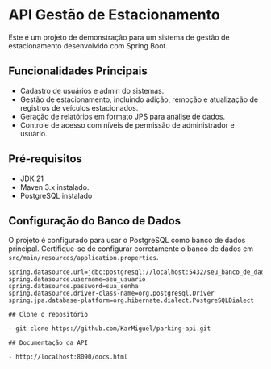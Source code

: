 #  API Gestão de Estacionamento

Este é um projeto de demonstração para um sistema de gestão de estacionamento desenvolvido com Spring Boot.

## Funcionalidades Principais

- Cadastro de usuários e admin do sistemas.
- Gestão de estacionamento, incluindo adição, remoção e atualização de registros de veículos estacionados.
- Geração de relatórios em formato JPS para análise de dados.
- Controle de acesso com níveis de permissão de administrador e usuário.

## Pré-requisitos

- JDK 21 
- Maven 3.x instalado.
- PostgreSQL instalado 

## Configuração do Banco de Dados

O projeto é configurado para usar o PostgreSQL como banco de dados principal. Certifique-se de configurar corretamente o banco de dados em `src/main/resources/application.properties`.

```properties
spring.datasource.url=jdbc:postgresql://localhost:5432/seu_banco_de_dados
spring.datasource.username=seu_usuario
spring.datasource.password=sua_senha
spring.datasource.driver-class-name=org.postgresql.Driver
spring.jpa.database-platform=org.hibernate.dialect.PostgreSQLDialect

## Clone o repositório

- git clone https://github.com/KarMiguel/parking-api.git

## Documentação da API

- http://localhost:8090/docs.html
